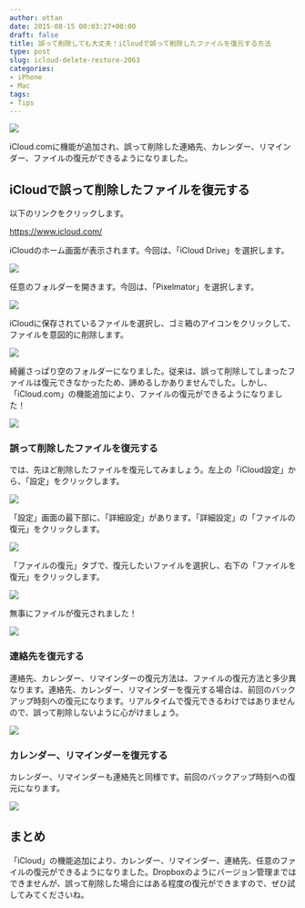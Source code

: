 ```yaml
---
author: ottan
date: 2015-08-15 00:03:27+00:00
draft: false
title: 誤って削除しても大丈夫！iCloudで誤って削除したファイルを復元する方法
type: post
slug: icloud-delete-restore-2063
categories:
- iPhone
- Mac
tags:
- Tips
---
```


![](/uploads/2015/08/150815-55ce81b3883b5.png)






iCloud.comに機能が追加され、誤って削除した連絡先、カレンダー、リマインダー、ファイルの復元ができるようになりました。





## iCloudで誤って削除したファイルを復元する





以下のリンクをクリックします。



https://www.icloud.com/



iCloudのホーム画面が表示されます。今回は、「iCloud Drive」を選択します。





![](/uploads/2015/08/150815-55ce85bb791eb.png)






任意のフォルダーを開きます。今回は、「Pixelmator」を選択します。





![](/uploads/2015/08/150815-55ce81bfae993.png)






iCloudに保存されているファイルを選択し、ゴミ箱のアイコンをクリックして、ファイルを意図的に削除します。





![](/uploads/2015/08/150815-55ce81c29631b.png)






綺麗さっぱり空のフォルダーになりました。従来は、誤って削除してしまったファイルは復元できなかったため、諦めるしかありませんでした。しかし、「iCloud.com」の機能追加により、ファイルの復元ができるようになりました！





![](/uploads/2015/08/150815-55ce81c4f1442.png)






### 誤って削除したファイルを復元する





では、先ほど削除したファイルを復元してみましょう。左上の「iCloud設定」から、「設定」をクリックします。





![](/uploads/2015/08/150815-55ce81c74d356.png)






「設定」画面の最下部に、「詳細設定」があります。「詳細設定」の「ファイルの復元」をクリックします。





![](/uploads/2015/08/150815-55ce85c07a994.png)






「ファイルの復元」タブで、復元したいファイルを選択し、右下の「ファイルを復元」をクリックします。





![](/uploads/2015/08/150815-55ce85c25fc04.png)






無事にファイルが復元されました！





![](/uploads/2015/08/150815-55ce81cd9290e.png)






### 連絡先を復元する





連絡先、カレンダー、リマインダーの復元方法は、ファイルの復元方法と多少異なります。連絡先、カレンダー、リマインダーを復元する場合は、前回のバックアップ時刻への復元になります。リアルタイムで復元できるわけではありませんので、誤って削除しないように心がけましょう。





![](/uploads/2015/08/150815-55ce85c54bbd3.png)






### カレンダー、リマインダーを復元する





カレンダー、リマインダーも連絡先と同様です。前回のバックアップ時刻への復元になります。





![](/uploads/2015/08/150815-55ce85c79effb.png)






## まとめ





「iCloud」の機能追加により、カレンダー、リマインダー、連絡先、任意のファイルの復元ができるようになりました。Dropboxのようにバージョン管理まではできませんが、誤って削除した場合にはある程度の復元ができますので、ぜひ試してみてくださいね。
